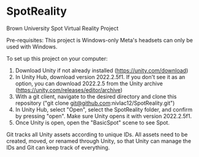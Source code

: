 # SpotReality
Brown University Spot Virtual Reality Project

Pre-requisites:
This project is Windows-only Meta's headsets can only be used with Windows.

To set up this project on your computer:
1. Download Unity if not already installed (https://unity.com/download)
2. In Unity Hub, download version 2022.2.5f1. If you don't see it as an option, you can download 2022.2.5 from the Unity archive (https://unity.com/releases/editor/archive)
3. With a git client, navigate to the desired directory and clone this repository ("git clone git@github.com:nivlac12/SpotReality.git")
4. In Unity Hub, select "Open", select the SpotReality folder, and confirm by pressing "open". Make sure Unity opens it with version 2022.2.5f1.
5. Once Unity is open, open the "BasicSpot" scene to see Spot.

Git tracks all Unity assets according to unique IDs. All assets need to be created, moved, or renamed through Unity, so that Unity can manage the IDs and Git can keep track of everything.
